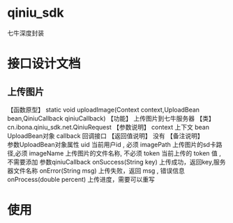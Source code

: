 # qiniu_sdk
  七牛深度封装

# 接口设计文档
  
 
  ## 上传图片
  
  【函数原型】 static void uploadImage(Context context,UploadBean bean,QiniuCallback qiniuCallback)
  【功能】 上传图片到七牛服务器
  【类】 cn.ibona.qiniu_sdk.net.QiniuRequest
  【参数说明】 
  context   上下文
  bean     UploadBean对象
  callback 回调接口
  【返回值说明】 没有
  【备注说明】     
   参数UploadBean对象属性
     uid         当前用户id , 必须
     imagePath   上传图片的sd卡路径,必须
     imageName   上传图片的文件名称, 不必须
      token  当前上传的 token 值 , 不需要添加
   参数qiniuCallback 
     onSuccess(String key)      上传成功，返回key,服务器文件名称
     onError(String msg)        上传失败，返回 msg , 错误信息
     onProcess(double percent)  上传进度，需要可以重写
    
      
      
  
  
# 使用
  
